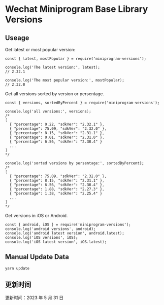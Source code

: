 
# Wechat Miniprogram Base Library Versions

## Useage

Get latest or most popular version:

```;
const { latest, mostPopular } = require('miniprogram-versions');

console.log('The latest version:', latest);
// 2.32.1

console.log('The most popular version:', mostPopular);
// 2.32.0

```

Get all versions sorted by version or persentage.

```
const { versions, sortedByPercent } = require('miniprogram-versions');

console.log('all versions:', versions);
/*
[
  { "percentage": 0.22, "sdkVer": "2.32.1" },
  { "percentage": 75.09, "sdkVer": "2.32.0" },
  { "percentage": 8.15, "sdkVer": "2.31.1" },
  { "percentage": 0.01, "sdkVer": "2.31.0" },
  { "percentage": 6.56, "sdkVer": "2.30.4" }
  ...
]
*/

console.log('sorted versions by persentage:', sortedByPercent);
/*
[
  { "percentage": 75.09, "sdkVer": "2.32.0" },
  { "percentage": 8.15, "sdkVer": "2.31.1" },
  { "percentage": 6.56, "sdkVer": "2.30.4" },
  { "percentage": 1.88, "sdkVer": "2.27.3" },
  { "percentage": 1.38, "sdkVer": "2.25.4" }
  ...
]
*/
```

Get versions in iOS or Android.

```
const { android, iOS } = require('miniprogram-versions');
console.log('android versions', android);
console.log('android latest version', android.latest);
console.log('iOS versions', iOS);
console.log('iOS latest version', iOS.latest);
```

## Manual Update Data

```
yarn update
```

## 更新时间

更新时间：2023 年 5 月 31 日
